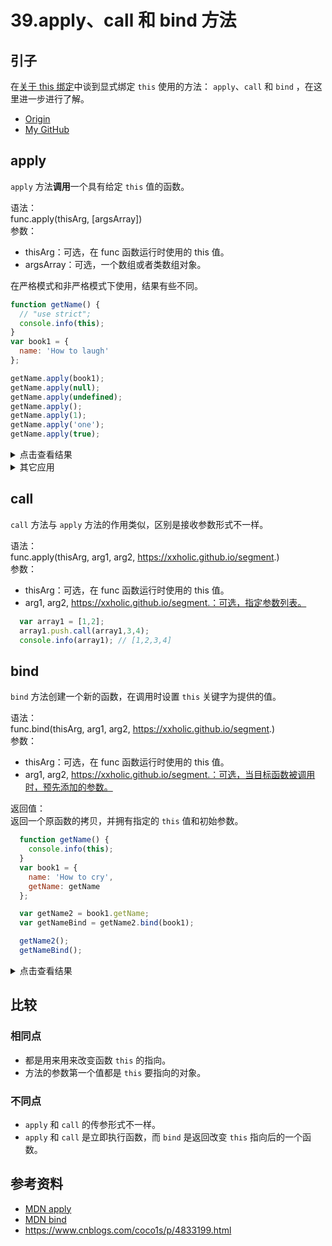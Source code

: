 # 39.apply、call 和 bind 方法
## 引子
在[关于 this 绑定][url-blog33]中谈到显式绑定 `this` 使用的方法： `apply`、`call` 和 `bind` ，在这里进一步进行了解。


- [Origin][url-origin]
- [My GitHub][url-my-github]

## apply
`apply` 方法**调用**一个具有给定 `this` 值的函数。

语法：<br />
func.apply(thisArg, [argsArray]) <br />
参数：
- thisArg：可选，在 func 函数运行时使用的 this 值。
- argsArray：可选，一个数组或者类数组对象。

在严格模式和非严格模式下使用，结果有些不同。
```javascript
function getName() {
  // "use strict";
  console.info(this);
}
var book1 = {
  name: 'How to laugh'
};

getName.apply(book1);
getName.apply(null);
getName.apply(undefined);
getName.apply();
getName.apply(1);
getName.apply('one');
getName.apply(true);
```
<details>
<summary>点击查看结果</summary>

非严格模式：
![39-apply-no-strict][url-local-apply-no-strict]

严格模式：
![39-apply-strict][url-local-apply-strict]

</details>

<details>
<summary>其它应用</summary>

#### 将数组添加到另外一个数组
```javascript
  var array1 = [1,2];
  var array2 = [3,4];
  array1.push.apply(array1,array2);
  console.info(array1); // [1,2,3,4]
```
#### 求数组中的最大和最小值
```javascript
  var min = Math.min.apply(Math,[5, 6, 2, 3, 7]);
  var max = Math.max.apply(Math,[5, 6, 2, 3, 7]);
  console.info(min); // 2
  console.info(max); // 7
```
#### 判断数组
```javascript
  function isArray(obj) {
    return Object.prototype.toString.apply(obj) === '[object Array]';
  }

  console.info(isArray([])); // true
  console.info(isArray({})); // false
```
#### 将类数组转换为数组
```javascript
  var obj = {
    0: 'apple',
    1: 'orange',
    2: 'banana',
    length: 3,
  };
  var arr = Array.prototype.slice.apply(obj);

  console.info(arr); // ["apple", "orange", "banana"]
```
</details>

## call
`call` 方法与 `apply` 方法的作用类似，区别是接收参数形式不一样。

语法：<br />
func.apply(thisArg, arg1, arg2, https://xxholic.github.io/segment.) <br />
参数：
- thisArg：可选，在 func 函数运行时使用的 this 值。
- arg1, arg2, https://xxholic.github.io/segment.：可选，指定参数列表。

```javascript
  var array1 = [1,2];
  array1.push.call(array1,3,4);
  console.info(array1); // [1,2,3,4]
```


## bind
`bind` 方法创建一个新的函数，在调用时设置 `this` 关键字为提供的值。

语法：<br />
func.bind(thisArg, arg1, arg2, https://xxholic.github.io/segment.) <br />
参数：
- thisArg：可选，在 func 函数运行时使用的 this 值。
- arg1, arg2, https://xxholic.github.io/segment.：可选，当目标函数被调用时，预先添加的参数。

返回值：<br />
返回一个原函数的拷贝，并拥有指定的 `this` 值和初始参数。

```javascript
  function getName() {
    console.info(this);
  }
  var book1 = {
    name: 'How to cry',
    getName: getName
  };

  var getName2 = book1.getName;
  var getNameBind = getName2.bind(book1);

  getName2();
  getNameBind();
```
<details>
<summary>点击查看结果</summary>

![39-bind][url-local-bind]

`getName2` 是一个引用，最终指向的是方法 `getName` ，在执行的时候，`this` 是默认绑定，指向 `window` 对象。

`getName2` 使用 `bind` 方法创建了一个新的方法，它的 `this` 指向了 `book1` 。

</details>

## 比较
### 相同点
- 都是用来用来改变函数 `this` 的指向。
- 方法的参数第一个值都是 `this` 要指向的对象。

### 不同点
- `apply` 和 `call` 的传参形式不一样。
- `apply` 和 `call` 是立即执行函数，而 `bind` 是返回改变 `this` 指向后的一个函数。

## 参考资料
- [MDN apply][url-mdn-apply]
- [MDN bind][url-mdn-bind]
- https://www.cnblogs.com/coco1s/p/4833199.html

[url-repository-images]:https://xxholic.github.io/segment/images

[url-mdn-apply]:https://developer.mozilla.org/zh-CN/docs/Web/JavaScript/Reference/Global_Objects/Function/apply
[url-mdn-bind]:https://developer.mozilla.org/zh-CN/docs/Web/JavaScript/Reference/Global_Objects/Function/bind

[url-blog33]:https://github.com/XXHolic/blog/issues/33

[url-local-apply-no-strict]:https://xxholic.github.io/segment/images/39/apply-no-strict.png
[url-local-apply-strict]:https://xxholic.github.io/segment/images/39/apply-strict.png
[url-local-bind]:https://xxholic.github.io/segment/images/39/bind.png







[url-origin]:https://github.com/XXHolic/segment/issues/41
[url-my-github]:https://github.com/XXHolic